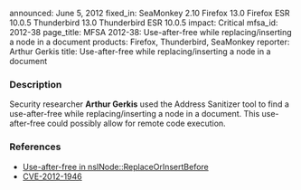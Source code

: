 announced: June 5, 2012
fixed_in: SeaMonkey 2.10
          Firefox 13.0
          Firefox ESR 10.0.5
          Thunderbird 13.0
          Thunderbird ESR 10.0.5
impact: Critical
mfsa_id: 2012-38
page_title: MFSA 2012-38: Use-after-free while replacing/inserting a node in a document
products: Firefox, Thunderbird, SeaMonkey
reporter: Arthur Gerkis
title: Use-after-free while replacing/inserting a node in a document

<h3>Description</h3>

<p>Security researcher <strong>Arthur Gerkis</strong> used the Address Sanitizer
tool to find a use-after-free while replacing/inserting a node in a document.
This use-after-free could possibly allow for remote code execution.
</p>


<h3>References</h3>

<ul>
  <li><a href="https://bugzilla.mozilla.org/show_bug.cgi?id=750109">
      Use-after-free in nsINode::ReplaceOrInsertBefore</a></li>
  <li><a href="http://cve.mitre.org/cgi-bin/cvename.cgi?name=CVE-2012-1946" class="ex-ref">CVE-2012-1946</a></li>
</ul>



